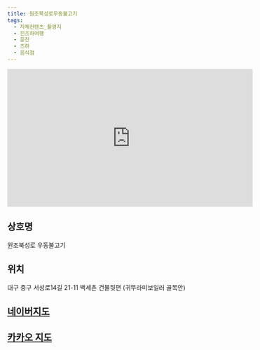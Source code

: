 ```yaml
---
title: 원조북성로우동불고기
tags:
  - 자체컨텐츠_촬영지
  - 진즈하여행
  - 윤진
  - 즈하
  - 음식점
---
```

<iframe width="560" height="315" src="https://www.youtube.com/embed/plWWli77fes?si=EXPhFhgezmHX-BcF" title="YouTube video player" frameborder="0" allow="accelerometer; autoplay; clipboard-write; encrypted-media; gyroscope; picture-in-picture; web-share" referrerpolicy="strict-origin-when-cross-origin" allowfullscreen></iframe>


## 상호명
원조북성로 우동불고기

## 위치
대구 중구 서성로14길 21-11 백세촌 건물뒷편 (귀뚜라미보일러 골목안)


## [네이버지도](https://naver.me/5HkaVmvu)

## [카카오 지도](https://place.map.kakao.com/2118555906)